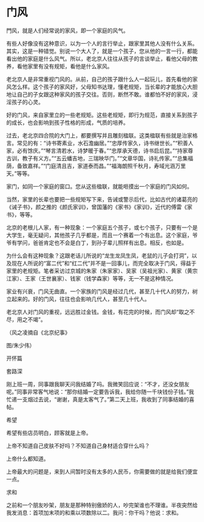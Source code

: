 # 门风

門风，就是人们经常说的家风，即一个家庭的风气。 

有些人好像没有这种意识，以为一个人的言行举止，跟家里其他人没有什么关系。其实，这是一种错觉。别说一个大人了，就是一个孩子，您从他的一言一行，都能看出他的家庭是什么风气。所以，老北京人往往从孩子的言谈举止，看他父母的教养，看他家里有没有规矩，看他是什么家风。 

老北京人是非常重视门风的。从前，自己的孩子跟什么人一起玩儿，首先看他的家风怎么样。这个孩子的家风好，父母知书达理，懂老规矩，当长辈的才能放心大胆地让自己的子女跟这种家风的孩子交往。否则，断然不敢。谁都怕不好的家风，浸淫孩子的心灵。 

好的门风，来自家里立的一些老规矩。这些老规矩，即行为规范，直接关系到孩子的成长，也会影响到孩子性格的形成，气质的培养。 

过去，老北京四合院的大门上，都要撰写并且雕刻楹联。这类楹联有些就是治家格言。常见的有：“诗书寄素业，水石澹幽居。”“忠厚传家久，诗书继世长。”“积善人家，必有馀庆。”“琴言清若水，诗梦暖于春。”“忠厚承天德，诗书启后昆。”“持家尊古训，教子有义方。”“五云蟠吉地，三瑞映华门。”“文章华国，诗礼传家。”“总集福荫，备致嘉祥。”“门庭清且吉，家道泰而昌。”“福海朗照千秋月，寿域光涵万里天。”等等。 

家门，如同一个家庭的窗口。您从这些楹联，就能咂摸出一个家庭的门风如何。 

当然，家里的长辈也要把一些规矩写下来，告诫或警示后代，比如古代的诸葛亮的《诫子书》，颜之推的《颜氏家训》，曾国藩的《家书》《家训》，近代的傅雷《家书》，等等。 

北京的老根儿人家，有一种现象：一个家庭五个孩子，或七个孩子，只要有一个是大学生，毫无疑问，其他孩子几乎都是，而且一个赛着一个有出息。这个家庭，爷爷有学问，爸爸肯定也不会是白丁，到孙子辈儿照样有出息。相反，也如是。 

为什么会有这种现象？这跟老话儿所说的“龙生龙凤生凤，老鼠的儿子会打洞”，以及现在人所说的“富二代”和“红二代”并不是一回事儿，而完全取决于门风，得益于家里的老规矩。笔者采访过京城的朱家（朱家家）、吴家（吴祖光家）、黄家（黄宗江家）、王家（王世襄家）、钱家（钱学森家）等等，无一不是这种情况。 

家业有兴衰，门风无曲直。一个家族的门风是经过几代，甚至几十代人的努力，树立起来的。好的门风，往往也会影响几代人，甚至几十代人。 

老北京人对门风的重视，远远胜过金钱。金钱，有花完的时候，而门风却“取之不尽，用之不竭”。 

（风之凌摘自《北京纪事》 

图/朱少伟） 

开怀篇 

套路深 

刚上班一周，同事跟我聊天问我结婚了吗。我微笑回应说：“不才，还没女朋友呢。”同事非常客气地说：“那你结婚一定要告诉我，我给你随一千块钱份子钱。”我忙递一支烟过去说，“谢谢，真是太客气了。”第二天上班，我收到了同事结婚的喜帖。 

希望 

希望有些店员明白，顾客就是上帝。 

上帝不知道自己皮肤不好吗？不知道自己身材适合穿什么吗？ 

上帝什么都知道。 

上帝最大的问题是，来到人间暂时没有太多的人民币，你需要做的就是给我们便宜一点。 

求和 

之前和一个朋友吵架，朋友是那种特别傲娇的人，吵完架谁也不理谁。半夜突然给我发消息：首项加末项的和乘以项数除以二。我问：你干吗？他说：求和。